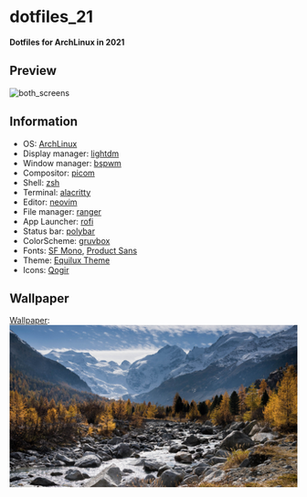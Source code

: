 # dotfiles_21

__Dotfiles for ArchLinux in 2021__

## Preview

<!---
<p float="left">
  <img src="./repository_info/Pictures/secondary_screen.png" alt="secondary_screen" width="270x480"/>
  <img src="./repository_info/Pictures/principal_screen.png" alt="principal_screen" width="640x360"/>
</p>
540x960
1280x720
![secondary_screen](./repository_info/Pictures/secondary_screen.png) ![principal_screen](./repository_info/Pictures/principal_screen.png)
--->
![both_screens](./repository_info/Pictures/both_screens.png)

## Information

- OS: [ArchLinux](https://archlinux.org/)
- Display manager: [lightdm](https://github.com/canonical/lightdm)
- Window manager: [bspwm](https://github.com/baskerville/bspwm)
- Compositor: [picom](https://github.com/yshui/picom)
- Shell: [zsh](https://wiki.archlinux.org/index.php/zsh)
- Terminal: [alacritty](https://github.com/alacritty/alacritty)
- Editor: [neovim](https://github.com/neovim/neovim)
- File manager: [ranger](https://github.com/ranger/ranger)
- App Launcher: [rofi](https://github.com/davatorium/rofi)
- Status bar: [polybar](https://github.com/polybar/polybar)
- ColorScheme: [gruvbox](https://github.com/morhetz/gruvbox)
- Fonts: [SF Mono](https://github.com/supercomputra/SF-Mono-Font), [Product Sans](https://befonts.com/product-sans-font.html)
- Theme: [Equilux Theme](https://github.com/ddnexus/equilux-theme)
- Icons: [Qogir](https://github.com/vinceliuice/Qogir-icon-theme)

<!---
https://www.reddit.com/r/unixporn/comments/kvpek9/i3gaps_probably_gruvy/
Details:
    OS: Arch Linux
    Wallpaper: this one
    WM: i3-gaps
    Bar: polybar
    PDF Viewer: Zathura
    Editor: Vim
    Compositor: picom-tryone-git
    Terminal: kitty
    colorscheme: gruvbox
    task manager: gtop
    shell: zsh
Not shown in screenshots:
    app launcher: rofi
    notifications: deadd-notification-center -------------------------------
--->

## Wallpaper

[Wallpaper](https://www.google.com/search?q=mountain+wallpaper+4k&tbm=isch&ved=2ahUKEwjv0pSag-3tAhUGeRoKHfrFCQkQ2-cCegQIABAA&oq=mountain+wallpaper+4k&gs_lcp=CgNpbWcQAzICCAAyAggAMgIIADICCAAyAggAMgIIADICCAAyAggAMgIIADICCAA6BAgAEENQ6VBYpVdgo1hoAHAAeACAAUaIAcwBkgEBM5gBAKABAaoBC2d3cy13aXotaW1nwAEB&sclient=img&ei=WOXnX-_GDIbyafqLp0g&bih=1338&biw=1308&client=firefox-b-d#imgrc=LJKOg7zY5sD5CM):
![38580](./repository_info/wallpapers/38580.jpg)

